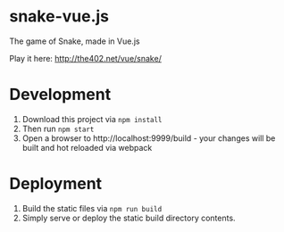 # snake-vue.js
The game of Snake, made in Vue.js

Play it here: http://the402.net/vue/snake/

# Development
  1. Download this project via  `npm install`
  2. Then run `npm start`
  3. Open a browser to http://localhost:9999/build - your changes will be built and hot reloaded via webpack



# Deployment
  1. Build the static files via  `npm run build`
  2. Simply serve or deploy the static build directory contents.
